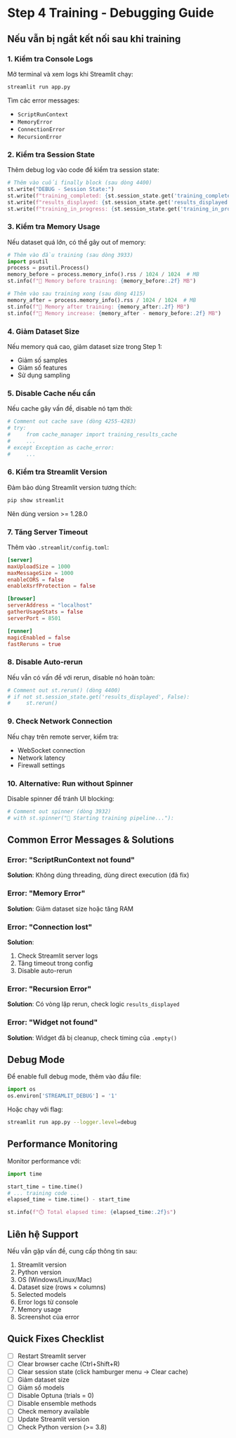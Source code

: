 # Step 4 Training - Debugging Guide

## Nếu vẫn bị ngắt kết nối sau khi training

### 1. Kiểm tra Console Logs

Mở terminal và xem logs khi Streamlit chạy:

```bash
streamlit run app.py
```

Tìm các error messages:
- `ScriptRunContext`
- `MemoryError`
- `ConnectionError`
- `RecursionError`

### 2. Kiểm tra Session State

Thêm debug log vào code để kiểm tra session state:

```python
# Thêm vào cuối finally block (sau dòng 4400)
st.write("DEBUG - Session State:")
st.write(f"training_completed: {st.session_state.get('training_completed', 'NOT_SET')}")
st.write(f"results_displayed: {st.session_state.get('results_displayed', 'NOT_SET')}")
st.write(f"training_in_progress: {st.session_state.get('training_in_progress', 'NOT_SET')}")
```

### 3. Kiểm tra Memory Usage

Nếu dataset quá lớn, có thể gây out of memory:

```python
# Thêm vào đầu training (sau dòng 3933)
import psutil
process = psutil.Process()
memory_before = process.memory_info().rss / 1024 / 1024  # MB
st.info(f"💾 Memory before training: {memory_before:.2f} MB")
```

```python
# Thêm vào sau training xong (sau dòng 4115)
memory_after = process.memory_info().rss / 1024 / 1024  # MB
st.info(f"💾 Memory after training: {memory_after:.2f} MB")
st.info(f"💾 Memory increase: {memory_after - memory_before:.2f} MB")
```

### 4. Giảm Dataset Size

Nếu memory quá cao, giảm dataset size trong Step 1:
- Giảm số samples
- Giảm số features
- Sử dụng sampling

### 5. Disable Cache nếu cần

Nếu cache gây vấn đề, disable nó tạm thời:

```python
# Comment out cache save (dòng 4255-4283)
# try:
#     from cache_manager import training_results_cache
#     ...
# except Exception as cache_error:
#     ...
```

### 6. Kiểm tra Streamlit Version

Đảm bảo dùng Streamlit version tương thích:

```bash
pip show streamlit
```

Nên dùng version >= 1.28.0

### 7. Tăng Server Timeout

Thêm vào `.streamlit/config.toml`:

```toml
[server]
maxUploadSize = 1000
maxMessageSize = 1000
enableCORS = false
enableXsrfProtection = false

[browser]
serverAddress = "localhost"
gatherUsageStats = false
serverPort = 8501

[runner]
magicEnabled = false
fastReruns = true
```

### 8. Disable Auto-rerun

Nếu vẫn có vấn đề với rerun, disable nó hoàn toàn:

```python
# Comment out st.rerun() (dòng 4400)
# if not st.session_state.get('results_displayed', False):
#     st.rerun()
```

### 9. Check Network Connection

Nếu chạy trên remote server, kiểm tra:
- WebSocket connection
- Network latency
- Firewall settings

### 10. Alternative: Run without Spinner

Disable spinner để tránh UI blocking:

```python
# Comment out spinner (dòng 3932)
# with st.spinner("🔄 Starting training pipeline..."):
```

## Common Error Messages & Solutions

### Error: "ScriptRunContext not found"
**Solution**: Không dùng threading, dùng direct execution (đã fix)

### Error: "Memory Error"
**Solution**: Giảm dataset size hoặc tăng RAM

### Error: "Connection lost"
**Solution**: 
1. Check Streamlit server logs
2. Tăng timeout trong config
3. Disable auto-rerun

### Error: "Recursion Error"
**Solution**: Có vòng lặp rerun, check logic `results_displayed`

### Error: "Widget not found"
**Solution**: Widget đã bị cleanup, check timing của `.empty()`

## Debug Mode

Để enable full debug mode, thêm vào đầu file:

```python
import os
os.environ['STREAMLIT_DEBUG'] = '1'
```

Hoặc chạy với flag:

```bash
streamlit run app.py --logger.level=debug
```

## Performance Monitoring

Monitor performance với:

```python
import time

start_time = time.time()
# ... training code ...
elapsed_time = time.time() - start_time

st.info(f"⏱️ Total elapsed time: {elapsed_time:.2f}s")
```

## Liên hệ Support

Nếu vẫn gặp vấn đề, cung cấp thông tin sau:
1. Streamlit version
2. Python version
3. OS (Windows/Linux/Mac)
4. Dataset size (rows × columns)
5. Selected models
6. Error logs từ console
7. Memory usage
8. Screenshot của error

## Quick Fixes Checklist

- [ ] Restart Streamlit server
- [ ] Clear browser cache (Ctrl+Shift+R)
- [ ] Clear session state (click hamburger menu → Clear cache)
- [ ] Giảm dataset size
- [ ] Giảm số models
- [ ] Disable Optuna (trials = 0)
- [ ] Disable ensemble methods
- [ ] Check memory available
- [ ] Update Streamlit version
- [ ] Check Python version (>= 3.8)
